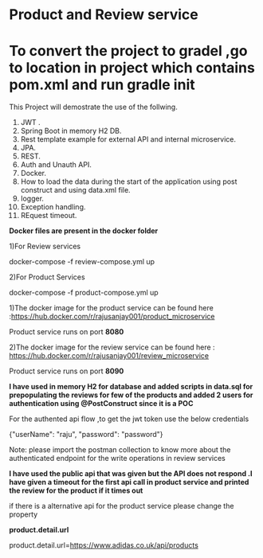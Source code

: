 # Product and Review service

# To convert the project to gradel ,go to location in project which contains pom.xml and run gradle init 


This Project will demostrate the use of the follwing.

1) JWT .
2) Spring Boot in memory H2 DB.
3) Rest template example for external API and internal microservice.
4) JPA.
5) REST.
6) Auth and Unauth API.
7) Docker.
8) How to load the data during the start of the application using post construct and using data.xml file.
9) logger.
10) Exception handling.
11) REquest timeout.


**Docker files are present in the docker folder**

1)For Review services

docker-compose -f review-compose.yml up

2)For Product Services

docker-compose -f product-compose.yml up


 1)The docker image for the product service can be found here :https://hub.docker.com/r/rajusanjay001/product_microservice

  Product service runs on port **8080**

2)The docker image for the review service can be found here : https://hub.docker.com/r/rajusanjay001/review_microservice

  Product service runs on port **8090**
  
 **I have used in memory H2 for database and added scripts in data.sql for prepopulating the reviews for few of the products  and added 2 users for authentication using @PostConstruct since it is a POC** 

  For the authented api flow ,to get the jwt token  use the below credentials

{"userName": "raju",
"password": "password"}
  
  
  Note: please import the postman collection to know more about the authenticated endpoint for the write operations in review services
  
  **I have used the public api that was given but the API does not respond .I have given a timeout for the first api call in product service and printed the review for the product if it times out**
  
  if there is a alternative api for the product service please change the property 
  
  **product.detail.url**
  
  product.detail.url=https://www.adidas.co.uk/api/products

